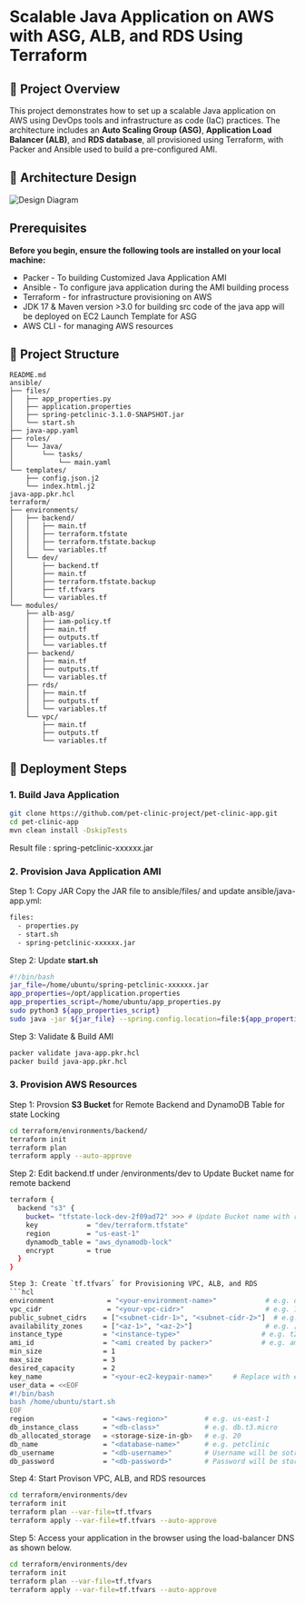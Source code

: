 # Scalable Java Application on AWS with ASG, ALB, and RDS Using Terraform

## 📌 Project Overview

This project demonstrates how to set up a scalable Java application on AWS using DevOps tools and infrastructure as code (IaC) practices. The architecture includes an **Auto Scaling Group (ASG)**, **Application Load Balancer (ALB)**, and **RDS database**, all provisioned using Terraform, with Packer and Ansible used to build a pre-configured AMI.

## 🧱 Architecture Design 
![Design Diagram](src/design.png)

## Prerequisites 
**Before you begin, ensure the following tools are installed on your local machine:**
- Packer  - To building Customized Java Application AMI
- Ansible - To configure java application during the AMI building process
- Terraform - for infrastructure provisioning on AWS
- JDK 17 & Maven version >3.0 for building src code of the java app will be deployed on EC2 Launch Template for ASG
- AWS CLI - for managing AWS resources


## 📁 Project Structure
```plaintext
README.md
ansible/
├── files/
│   ├── app_properties.py
│   ├── application.properties
│   ├── spring-petclinic-3.1.0-SNAPSHOT.jar
│   └── start.sh
├── java-app.yaml
├── roles/
│   └── Java/
│       └── tasks/
│           └── main.yaml
└── templates/
    ├── config.json.j2
    └── index.html.j2
java-app.pkr.hcl         
terraform/
├── environments/
│   ├── backend/
│   │   ├── main.tf
│   │   ├── terraform.tfstate
│   │   ├── terraform.tfstate.backup
│   │   └── variables.tf
│   └── dev/
│       ├── backend.tf
│       ├── main.tf
│       ├── terraform.tfstate.backup
│       ├── tf.tfvars
│       └── variables.tf
└── modules/
    ├── alb-asg/
    │   ├── iam-policy.tf
    │   ├── main.tf
    │   ├── outputs.tf
    │   └── variables.tf
    ├── backend/
    │   ├── main.tf
    │   ├── outputs.tf
    │   └── variables.tf
    ├── rds/
    │   ├── main.tf
    │   ├── outputs.tf
    │   └── variables.tf
    └── vpc/
        ├── main.tf
        ├── outputs.tf
        └── variables.tf
```

## 🚀 Deployment Steps
### 1. Build Java Application

```bash
git clone https://github.com/pet-clinic-project/pet-clinic-app.git
cd pet-clinic-app
mvn clean install -DskipTests
```
Result file : spring-petclinic-xxxxxx.jar 
 

### 2. Provision Java Application AMI
Step 1: Copy JAR
Copy the JAR file to ansible/files/ and update ansible/java-app.yml:
```bash
files:
  - properties.py
  - start.sh
  - spring-petclinic-xxxxxx.jar 
```
Step 2: Update **start.sh**
```bash
#!/bin/bash
jar_file=/home/ubuntu/spring-petclinic-xxxxxx.jar 
app_properties=/opt/application.properties
app_properties_script=/home/ubuntu/app_properties.py
sudo python3 ${app_properties_script}
sudo java -jar ${jar_file} --spring.config.location=file:${app_properties} --spring.profiles.active=mysql --server.port=8080  &
```
Step 3: Validate & Build AMI
```bash
packer validate java-app.pkr.hcl
packer build java-app.pkr.hcl
```
### 3. Provision AWS Resources
Step 1: Provsion **S3 Bucket** for Remote Backend and DynamoDB Table for state Locking
```bash
cd terraform/environments/backend/
terraform init
terraform plan
terraform apply --auto-approve
```
Step 2: Edit backend.tf under /environments/dev to Update Bucket name for remote backend
```bash
terraform {
  backend "s3" {
    bucket= "tfstate-lock-dev-2f09ad72" >>> # Update Bucket name with real Provisoined bucket
    key            = "dev/terraform.tfstate"
    region         = "us-east-1"
    dynamodb_table = "aws_dynamodb-lock"
    encrypt        = true    
  }
}

Step 3: Create `tf.tfvars` for Provisioning VPC, ALB, and RDS
```hcl
environment             = "<your-environment-name>"            # e.g. dev
vpc_cidr                = "<your-vpc-cidr>"                    # e.g. 10.0.0.0/16
public_subnet_cidrs    = ["<subnet-cidr-1>", "<subnet-cidr-2>"]  # e.g. ["10.0.1.0/24", "10.0.2.0/24"]
availability_zones     = ["<az-1>", "<az-2>"]                  # e.g. ["us-east-1a", "us-east-1b"]
instance_type          = "<instance-type>"                    # e.g. t2.micro
ami_id                 = "<ami created by packer>"            # e.g. ami-0abcdef1234567890
min_size               = 1
max_size               = 3
desired_capacity       = 2
key_name               = "<your-ec2-keypair-name>"     # Replace with exisiting Key Pair name
user_data = <<EOF
#!/bin/bash
bash /home/ubuntu/start.sh
EOF
region                 = "<aws-region>"         # e.g. us-east-1
db_instance_class      = "<db-class>"           # e.g. db.t3.micro
db_allocated_storage   = <storage-size-in-gb>   # e.g. 20
db_name                = "<database-name>"      # e.g. petclinic
db_username            = "<db-username>"        # Username will be sotred in Secrets manager
db_password            = "<db-password>"        # Password will be stored in Secrets manager
```
Step 4: Start Provison VPC, ALB, and RDS resources
```bash
cd terraform/environments/dev
terraform init
terraform plan --var-file=tf.tfvars
terraform apply --var-file=tf.tfvars --auto-approve
```
Step 5: Access your application in the browser using the load-balancer DNS as shown below.
```bash
cd terraform/environments/dev
terraform init
terraform plan --var-file=tf.tfvars
terraform apply --var-file=tf.tfvars --auto-approve
```